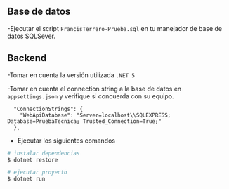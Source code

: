 ## Base de datos
-Ejecutar el script `FrancisTerrero-Prueba.sql` en tu manejador de base de datos SQLSever.

## Backend
-Tomar en cuenta la versión utilizada `.NET 5`

-Tomar en cuenta el connection string a la base de datos en `appsettings.json` y verifique si concuerda con su equipo.
```code
  "ConnectionStrings": {
    "WebApiDatabase": "Server=localhost\\SQLEXPRESS; Database=PruebaTecnica; Trusted_Connection=True;"
  },
```
- Ejecutar los siguientes comandos
```bash
# instalar dependencias
$ dotnet restore

# ejecutar proyecto
$ dotnet run
```

